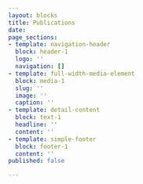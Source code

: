```yaml
---
layout: blocks
title: Publications
date: 
page_sections:
- template: navigation-header
  block: header-1
  logo: ''
  navigation: []
- template: full-width-media-element
  block: media-1
  slug: ''
  image: ''
  caption: ''
- template: detail-content
  block: text-1
  headline: ''
  content: ''
- template: simple-footer
  block: footer-1
  content: ''
published: false

---
```

